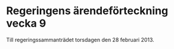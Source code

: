 # Regeringens ärendeförteckning vecka 9

Till regeringssammanträdet torsdagen den 28 februari 2013.
